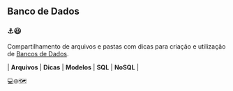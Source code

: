 ## **Banco de Dados**

### ⚓😃


Compartilhamento de arquivos e pastas com dicas para criação e utilização de [Bancos de Dados](https://github.com/Day-Ketelin/Banco-de-Dados/tree/main).

| **Arquivos** | **Dicas** |  **Modelos** | **SQL** | **NoSQL** |

💻🌐🗺️


